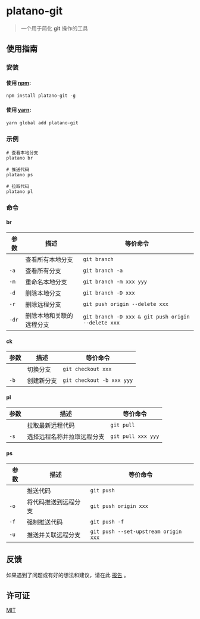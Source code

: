 # platano-git

> 一个用于简化 **git** 操作的工具

## 使用指南

### 安装

#### 使用 [npm](https://www.npmjs.com/):

```shell
npm install platano-git -g
```

#### 使用 [yarn](https://yarnpkg.com/):

```shell
yarn global add platano-git
```

### 示例

```shell
# 查看本地分支
platano br

# 推送代码
platano ps

# 拉取代码
platano pl
```

### 命令

#### br

| 参数| 描述 | 等价命令|
| --- | --- | --- |
| ` ` | 查看所有本地分支 | `git branch` |
| `-a` | 查看所有分支 | `git branch -a` |
| `-m` | 重命名本地分支 | `git branch -m xxx yyy` |
| `-d` | 删除本地分支 | `git branch -D xxx` |
| `-r` | 删除远程分支 | `git push origin --delete xxx` |
| `-dr` | 删除本地和关联的远程分支 | `git branch -D xxx & git push origin --delete xxx` |

#### ck

| 参数| 描述 | 等价命令|
| --- | --- | --- |
| ` ` | 切换分支 | `git checkout xxx` |
| `-b` | 创建新分支 | `git checkout -b xxx yyy` |


#### pl

| 参数| 描述 | 等价命令 |
| --- | --- | --- |
| ` ` | 拉取最新远程代码 | `git pull` |
| `-s` | 选择远程名称并拉取远程分支| `git pull xxx yyy` |

#### ps

| 参数| 描述 | 等价命令|
| --- | --- | --- |
| ` ` | 推送代码| `git push` |
| `-o` | 将代码推送到远程分支 | `git push origin xxx` |
| `-f` | 强制推送代码 | `git push -f` |
| `-u` | 推送并关联远程分支 | `git push --set-upstream origin xxx` |

## 反馈

如果遇到了问题或有好的想法和建议，请在此 [报告](https://github.com/chouchouji/platano-git/issues) 。

## 许可证

[MIT](LICENCE)
